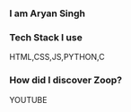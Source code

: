 ### I am Aryan Singh

### Tech Stack I use
HTML,CSS,JS,PYTHON,C

### How did I discover Zoop?
YOUTUBE
